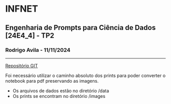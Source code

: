 # INFNET
## Engenharia de Prompts para Ciência de Dados [24E4_4] - TP2
### Rodrigo Avila - 11/11/2024
---

[Repositório GIT](https://github.com/r-moreira/infnet-eng-prompt-tp2)

Foi necessário utilizar o caminho absoluto dos prints para poder converter o notebook para pdf preservando as imagens.

* Os arquivos de dados estão no diretório /data
* Os prints se encontram no diretório /images
